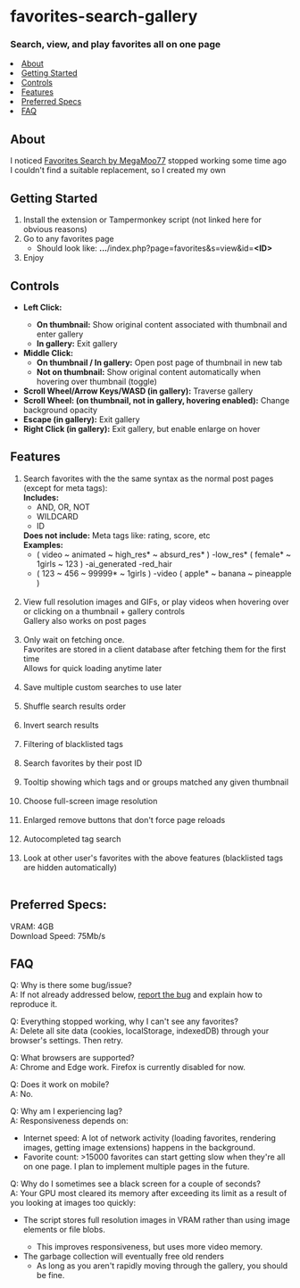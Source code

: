 # favorites-search-gallery

### Search, view, and play favorites all on one page

<li><a href="#about">About</a></li>
<li><a href="#getting-started">Getting Started</a></li>
<li><a href="#controls">Controls</a></li>
<li><a href="#features">Features</a></li>
<li><a href="#preferred-specs">Preferred Specs</a></li>
<li><a href="#faq">FAQ</a></li>

## About

I noticed [Favorites Search by MegaMoo77](https://github.com/MegaMoo77/favorites-search) stopped working some time ago\
 I couldn't find a suitable replacement, so I created my own

## Getting Started

<ol>
<li>Install the extension  or Tampermonkey script (not linked here for obvious reasons)</li>
<li>Go to any favorites page
    <ul>
    <li>Should look like: <strong>...</strong>/index.php?page=favorites&s=view&id=<strong>&ltID&gt</strong></li>
    </ul>
</li>
<li>Enjoy</li>
</ol>

## Controls

<ul>
    <li><strong>Left Click:</strong></li>
      <ul>
        <li><strong>On thumbnail:</strong> Show original content associated with thumbnail and enter gallery</li>
        <li><strong>In gallery:</strong> Exit gallery</li>
      </ul>
    <li>
      <strong>Middle Click:</strong>
      <ul>
          <li><strong>On thumbnail / In gallery:</strong> Open post page of thumbnail in new tab</li>
          <li><strong>Not on thumbnail:</strong> Show original content automatically when hovering over thumbnail (toggle)</li>
      </ul>
    </li>
    <li><strong>Scroll Wheel/Arrow Keys/WASD (in gallery):</strong> Traverse gallery</li>
    <li><strong>Scroll Wheel: (on thumbnail, not in gallery, hovering enabled):</strong> Change background opacity</li>
    <li><strong>Escape (in gallery):</strong> Exit gallery</li>
    <li><strong>Right Click (in gallery):</strong> Exit gallery, but enable enlarge on hover</li>
</ul>

## Features

<ol>
    <li>Search favorites with the the same syntax as the normal post pages (except for meta tags):<br>
        <strong>Includes:</strong>
            <ul>
            <li>AND, OR, NOT</li>
            <li>WILDCARD</li>
            <li>ID</li>
            </ul>
        <strong>Does not include:</strong> Meta tags like: rating, score, etc
        <br>
        <strong>Examples:</strong><br>
        <ul>
        <li>( video ~ animated ~ high_res* ~ absurd_res* ) -low_res* ( female* ~ 1girls ~ 123 ) -ai_generated -red_hair</li>
        <li>( 123 ~ 456 ~ 99999* ~ 1girls ) -video ( apple* ~ banana ~ pineapple )</li>
        </ul>
    </li><br>
    <li>View full resolution images and GIFs, or play videos when hovering over or clicking on a thumbnail + gallery controls<br>
        Gallery also works on post pages
    </li><br>
    <li>Only wait on fetching once.<br>
        Favorites are stored in a client database after fetching them for the first time<br>
        Allows for quick loading anytime later
    </li><br>
    <li>Save multiple custom searches to use later</li><br>
    <li>Shuffle search results order</li><br>
    <li>Invert search results</li><br>
    <li>Filtering of blacklisted tags</li><br>
    <li>Search favorites by their post ID</li><br>
    <li>Tooltip showing which tags and or groups matched any given thumbnail</li><br>
    <li>Choose full-screen image resolution</li><br>
    <li>Enlarged remove buttons that don't force page reloads</li><br>
    <li>Autocompleted tag search</li><br>
    <li>Look at other user's favorites with the above features (blacklisted tags are hidden automatically)</li><br>
</ol>

## Preferred Specs:

VRAM: 4GB\
Download Speed: 75Mb/s

## FAQ

Q: Why is there some bug/issue?\
A: If not already addressed below, [report the bug](https://github.com/bruh3396/favorites-search-gallery/issues) and explain how to reproduce it.

Q: Everything stopped working, why I can't see any favorites?\
A: Delete all site data (cookies, localStorage, indexedDB) through your browser's settings. Then retry.

Q: What browsers are supported?\
A: Chrome and Edge work. Firefox is currently disabled for now.

Q: Does it work on mobile?\
A: No.

Q: Why am I experiencing lag?\
A: Responsiveness depends on:

<ul>
    <li>Internet speed: A lot of network activity (loading favorites, rendering images, getting image extensions) happens in the background.</li>
    <li>Favorite count: >15000 favorites can start getting slow when they're all on one page. I plan to implement multiple pages in the future.</li>
</ul>

Q: Why do I sometimes see a black screen for a couple of seconds?\
A: Your GPU most cleared its memory after exceeding its limit as a result of you looking at images too quickly:

<ul>
    <li>The script stores full resolution images in VRAM rather than using image elements or file blobs.</li>
    <ul>
        <li>This improves responsiveness, but uses more video memory.</li>
    </ul>
    <li>The garbage collection will eventually free old renders
    <ul>
        <li>As long as you aren't rapidly moving through the gallery, you should be fine.</li>
    </ul>
</ul>

